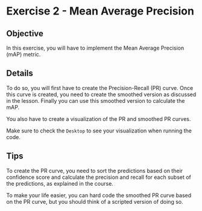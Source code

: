 # Exercise 2 - Mean Average Precision

## Objective

In this exercise, you will have to implement the Mean Average Precision (mAP) metric.

## Details

To do so, you will first have to create the Precision-Recall (PR) curve. Once this curve is created, you 
need to create the smoothed version as discussed in the lesson. Finally you can use this smoothed
version to calculate the mAP.

You also have to create a visualization of the PR and smoothed PR curves.

Make sure to check the `Desktop` to see your visualization when running the code.

## Tips

To create the PR curve, you need to sort the predictions based on their confidence score and calculate the precision and recall for each subset of the predictions, as explained in the course.

To make your life easier, you can hard code the smoothed PR curve based on the PR curve, but 
you should think of a scripted version of doing so.
